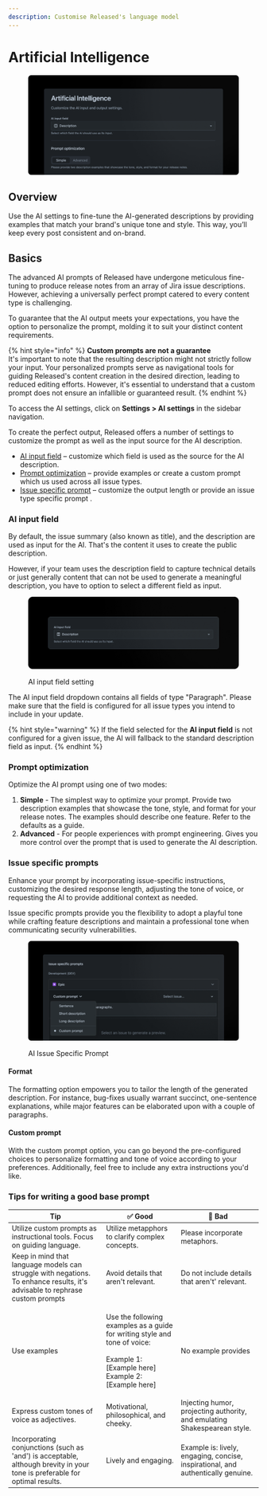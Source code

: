 ```yaml
---
description: Customise Released's language model
---
```


# Artificial Intelligence

<figure><img src="../../.gitbook/assets/AI-Header.png" alt=""><figcaption></figcaption></figure>

## Overview&#x20;

Use the AI settings to fine-tune the AI-generated descriptions by providing examples that match your brand's unique tone and style. This way, you’ll keep every post consistent and on-brand.

## Basics

The advanced AI prompts of Released have undergone meticulous fine-tuning to produce release notes from an array of Jira issue descriptions. However, achieving a universally perfect prompt catered to every content type is challenging.

To guarantee that the AI output meets your expectations, you have the option to personalize the prompt, molding it to suit your distinct content requirements.

{% hint style="info" %}
**Custom prompts are not a guarantee**\
It's important to note that the resulting description might not strictly follow your input. Your personalized prompts serve as navigational tools for guiding Released's content creation in the desired direction, leading to reduced editing efforts. However, it's essential to understand that a custom prompt does not ensure an infallible or guaranteed result.
{% endhint %}

To access the AI settings, click on **Settings > AI settings** in the sidebar navigation.&#x20;

To create the perfect output, Released offers a number of settings to customize the prompt as well as the input source for the AI description.&#x20;

* [AI input field](artificial-intelligence.md#ai-input-field) – customize which field is used as the source for the AI description.
* [Prompt ](artificial-intelligence.md#prompt-optimization)[optimization](artificial-intelligence.md#prompt-optimization) – provide examples or create a custom prompt which us used across all issue types.&#x20;
* [Issue specific prompt](artificial-intelligence.md#issue-specific-prompts) – customize the output length or provide an issue type specific prompt .

### AI input field

By default, the issue summary (also known as title), and the description are used as input for the AI. That's the content it uses to create the public description.&#x20;

However, if your team uses the description field to capture technical details or just generally content that can not be used to generate a meaningful description, you have to option to select a different field as input.&#x20;

<figure><img src="../../.gitbook/assets/AI Input Field.png" alt=""><figcaption><p>AI input field setting</p></figcaption></figure>

The AI input field dropdown contains all fields of type "Paragraph". Please make sure that the field is configured for all issue types you intend to include in your update.&#x20;

{% hint style="warning" %}
If the field selected for the **AI input field** is not configured for a given issue, the AI will fallback to the standard description field as input. &#x20;
{% endhint %}

### Prompt optimization

Optimize the AI prompt using one of two modes:&#x20;

1. **Simple** - The simplest way to optimize your prompt. Provide two description examples that showcase the tone, style, and format for your release notes. The examples should describe one feature. Refer to the defaults as a guide.&#x20;
2. **Advanced** - For people experiences with prompt engineering. Gives you more control over the prompt that is used to generate the AI description.&#x20;

### Issue specific prompts

Enhance your prompt by incorporating issue-specific instructions, customizing the desired response length, adjusting the tone of voice, or requesting the AI to provide additional context as needed.

Issue specific prompts provide you the flexibility to adopt a playful tone while crafting feature descriptions and maintain a professional tone when communicating security vulnerabilities.

<figure><img src="../../.gitbook/assets/AI Issue Prompt.png" alt=""><figcaption><p>AI Issue Specific Prompt</p></figcaption></figure>

#### Format

The formatting option empowers you to tailor the length of the generated description. For instance, bug-fixes usually warrant succinct, one-sentence explanations, while major features can be elaborated upon with a couple of paragraphs.

#### Custom prompt

With the custom prompt option, you can go beyond the pre-configured choices to personalize formatting and tone of voice according to your preferences. Additionally, feel free to include any extra instructions you'd like.



### Tips for writing a good base prompt

| Tip                                                                                                                          | ✅ Good                                                                                                                                            | 🚫 Bad                                                                           |
| ---------------------------------------------------------------------------------------------------------------------------- | ------------------------------------------------------------------------------------------------------------------------------------------------- | -------------------------------------------------------------------------------- |
| Utilize custom prompts as instructional tools. Focus on guiding language.                                                    | Utilize metapphors to clarify complex concepts.                                                                                                   | Please incorporate metaphors.                                                    |
| Keep in mind that language models can struggle with negations. To enhance results, it's advisable to rephrase custom prompts | Avoid details that aren't relevant.                                                                                                               | Do not include details that aren't' relevant.                                    |
| Use examples                                                                                                                 | <p>Use the following examples as a guide for writing style and tone of voice: <br><br>Example 1: [Example here]<br>Example 2: [Example here] </p> | No example provides                                                              |
| Express custom tones of voice as adjectives.                                                                                 | Motivational, philosophical, and cheeky.                                                                                                          | Injecting humor, projecting authority, and emulating Shakespearean style.        |
| Incorporating conjunctions (such as 'and') is acceptable, although brevity in your tone is preferable for optimal results.   | Lively and engaging.                                                                                                                              | Example is: lively, engaging, concise, inspirational, and authentically genuine. |
